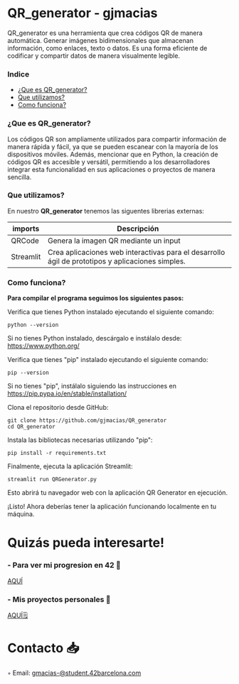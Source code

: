 # QR_generator - gjmacias
QR_generator es una herramienta que crea códigos QR de manera automática. Generar imágenes bidimensionales que almacenan información, como enlaces, texto o datos. Es una forma eficiente de codificar y compartir datos de manera visualmente legible.

### Indice
* [¿Que es QR_generator?](#que-es-qrgenerator)
* [Que utilizamos?](#que-utilizamos)
* [Como funciona?](#como-funciona)

### ¿Que es QR_generator?
Los códigos QR son ampliamente utilizados para compartir información de manera rápida y fácil, ya que se pueden escanear con la mayoría de los dispositivos móviles. Además, mencionar que en Python, la creación de códigos QR es accesible y versátil, permitiendo a los desarrolladores integrar esta funcionalidad en sus aplicaciones o proyectos de manera sencilla.

### Que utilizamos?
En nuestro **QR_generator** tenemos las siguentes librerias externas:

| imports  | Descripción								 	|
|-------|-----------------------------------------------------------------------------------|
| QRCode | Genera la imagen QR mediante un input						|
| Streamlit | Crea aplicaciones web interactivas para el desarrollo ágil de prototipos y aplicaciones simples.				|

### Como funciona?

**Para compilar el programa seguimos los siguientes pasos:**

Verifica que tienes Python instalado ejecutando el siguiente comando:

	python --version
Si no tienes Python instalado, descárgalo e instálalo desde: https://www.python.org/

Verifica que tienes "pip" instalado ejecutando el siguiente comando:

	pip --version
Si no tienes "pip", instálalo siguiendo las instrucciones en https://pip.pypa.io/en/stable/installation/

Clona el repositorio desde GitHub:

	git clone https://github.com/gjmacias/QR_generator
	cd QR_generator
Instala las bibliotecas necesarias utilizando "pip":

	pip install -r requirements.txt
Finalmente, ejecuta la aplicación Streamlit:

	streamlit run QRGenerator.py
Esto abrirá tu navegador web con la aplicación QR Generator en ejecución.

¡Listo! Ahora deberías tener la aplicación funcionando localmente en tu máquina.

# Quizás pueda interesarte!

### - Para ver mi progresion en 42 🌠
[AQUÍ](https://github.com/gjmacias/42BCN)

### - Mis proyectos personales 🧐
[AQUÍ🗒️](https://github.com/gjmacias/autoproyectos)

# Contacto 📥

◦ Email: gmacias-@student.42barcelona.com
